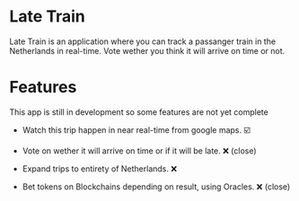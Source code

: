 # Late Train
Late Train is an application where you can track a passanger train in the Netherlands in real-time. Vote wether you think it will arrive on time or not.

# Features
This app is still in development so some features are not yet complete

- Watch this trip happen in near real-time from google maps. ☑️

- Vote on wether it will arrive on time or if it will be late. ❌ (close)

- Expand trips to entirety of Netherlands. ❌

- Bet tokens on Blockchains depending on result, using Oracles. ❌ (close)
